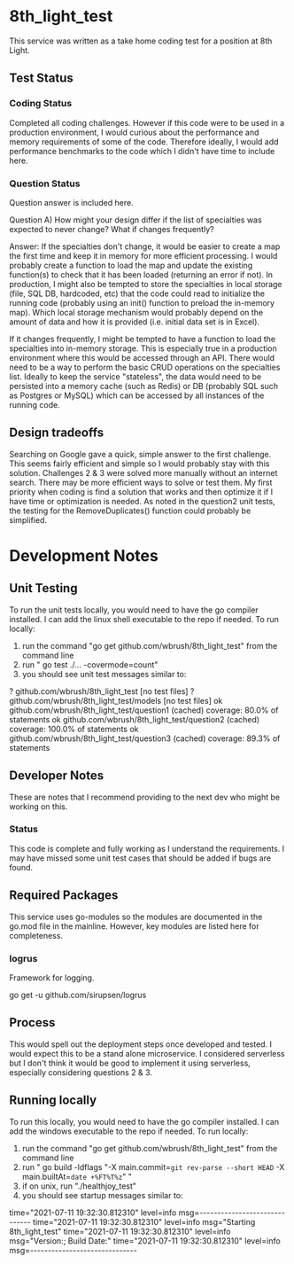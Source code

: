 # 8th_light_test
This service was written as a take home coding test for a position at 8th Light. 

## Test Status

### Coding Status
Completed all coding challenges. However if this code were to be used in a production environment, I would curious about the performance and memory requirements of some of the code. Therefore ideally,
 I would add performance benchmarks to the code which I didn't have time to include here.

### Question Status
Question answer is included here.

Question A) How might your design differ if the list of specialties was expected to never change? What if changes frequently? 

Answer: 
If the specialties don't change, it would be easier to create a map the first time and keep it in memory for more efficient processing. I would probably create a function to load the map and update the 
existing function(s) to check that it has been loaded (returning an error if not). In production, I might also be tempted to store the specialties in local storage (file, SQL DB, hardcoded, etc) that the
code could read to initialize the running code (probably using an init() function to preload the in-memory map). Which local storage mechanism would probably depend on the amount of data and how it is 
provided (i.e. initial data set is in Excel).

If it changes frequently, I might be tempted to have a function to load the specialties into in-memory storage. This is especially true in a production environment where this would be accessed through 
an API. There would need to be a way to perform the basic CRUD operations on the specialties list. Ideally to keep the service "stateless", the data would need to be persisted into a memory cache (such
as Redis) or DB (probably SQL such as Postgres or MySQL) which can be accessed by all instances of the running code.

## Design tradeoffs
Searching on Google gave a quick, simple answer to the first challenge. This seems fairly efficient and simple so I would probably stay with this solution. Challenges 2 & 3 were solved more manually
without an internet search. There may be more efficient ways to solve or test them. My first priority when coding is find a solution that works and then optimize it if I have time or optimization is 
needed. As noted in the question2 unit tests, the testing for the RemoveDuplicates() function could probably be simplified.

# Development Notes

## Unit Testing
To run the unit tests locally, you would need to have the go compiler installed. I can add the linux shell executable to the repo if needed. To run locally:
1. run the command "go get github.com/wbrush/8th_light_test" from the command line
2. run " go test ./... -covermode=count"
4. you should see unit test messages similar to:

?       github.com/wbrush/8th_light_test        [no test files]
?       github.com/wbrush/8th_light_test/models [no test files]
ok      github.com/wbrush/8th_light_test/question1      (cached)        coverage: 80.0% of statements
ok      github.com/wbrush/8th_light_test/question2      (cached)        coverage: 100.0% of statements
ok      github.com/wbrush/8th_light_test/question3      (cached)        coverage: 89.3% of statements

## Developer Notes
These are notes that I recommend providing to the next dev who might be working on this.

### Status
This code is complete and fully working as I understand the requirements. I may have missed some unit test cases that should be added if bugs are found.

## Required Packages
This service uses go-modules so the modules are documented in the go.mod file in the mainline. However, key modules are listed here for completeness.

### logrus
Framework for logging.

go get -u github.com/sirupsen/logrus

## Process
This would spell out the deployment steps once developed and tested. I would expect this to be a stand alone microservice. I considered serverless but I don't think it would be good to implement it using serverless, especially considering questions 2 & 3.

## Running locally
To run this locally, you would need to have the go compiler installed. I can add the windows executable to the repo if needed. To run locally:
1. run the command "go get github.com/wbrush/8th_light_test" from the command line
2. run " go build -ldflags "-X main.commit=`git rev-parse --short HEAD` -X main.builtAt=`date +%FT%T%z`" "
3. if on unix, run "./healthjoy_test" 
4. you should see startup messages similar to:

time="2021-07-11 19:32:30.812310" level=info msg=------------------------------
time="2021-07-11 19:32:30.812310" level=info msg="Starting 8th_light_test"
time="2021-07-11 19:32:30.812310" level=info msg="Version:; Build Date:"
time="2021-07-11 19:32:30.812310" level=info msg=------------------------------
